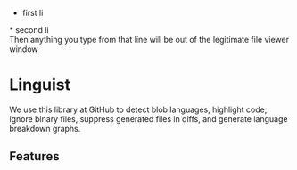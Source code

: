* first li 
<div><div>
* second li 
</article></div></div>
Then anything you type from that line will be out of the legitimate file viewer window


# Linguist

We use this library at GitHub to detect blob languages, highlight code, ignore binary files, suppress generated files in diffs, and generate language breakdown graphs.

## Features
